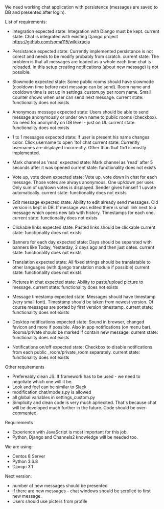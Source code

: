We need working chat application with persistence (messages are saved to DB and presented after login).


List of requirements:

- Integration
    expected state: Integration with Diango must be kept.
    current state: Chat is integrated with existing Django project https://github.com/soma115/wikikracja

- Persistance
    expected state: Currently implemented persistance is not corect and needs to be modify probably from scratch.
    current state: The problem is that all messages are loaded as a whole each time chat is reloaded. In this setup creating notifications (about new message) is not possible.

- Slowmode
    expected state: Some public rooms should have slowmode (cooldown time before next message can be send). Room name and cooldown time is set up in settings_custom.py per room name. Small counter shows when user can send next message.
    current state: functionality does not exists

- Anonymous message
    expected state: Users should be able to send message anonymously or under own name to public rooms (checkbox). No need for anonymity on DB level - just on UI. 
    current state: functionality does not exists

- 1 to 1 messages
    expected state: If user is present his name changes color. Click username to open 1to1 chat
    current state: Currently usernames are displayed incorrectly. Other than that 1to1 is mostly implemented.

- Mark channel as 'read'
    expected state: Mark channel as 'read' after 5 seconds after it was opened
    current state: functionality does not exists

- Vote up, vote down
    expected state: Vote up, vote down in chat for each message. Those votes are always anonymous. One up/down per user. Only sum of up/down votes is displayed. Sender gives himself 1 upvote automatically.
    current state: functionality does not exists

- Edit message
    expected state: Ability to edit already send messages. Old version is kept in DB. If message was edited there is small link next to a message which opens new tab with history. Timestamps for each one.
    current state: functionality does not exists

- Clickable links
    expected state: Pasted links should be clickable
    current state: functionality does not exists

- Banners for each day
    expected state: Days should be separated with banners like Today, Yestarday, 2 days ago and then just dates.
    current state: functionality does not exists

- Translation
    expected state: All fixed strings should be translatable to other languages (with django translation module if possible)
    current state: functionality does not exists

- Pictures in chat
    expected state: Ability to paste/upload picture to message.
    current state: functionality does not exists

- Message timestamp
    expected state: Messages should have timestamp (very small font). Timestamp should be taken from newest version. Of course messages are sorted by first version timestamp.
    current state: functionality does not exists

- Desktop notifications
    expected state: Sound in browser, changed favicon and more if possible. Also in app notifications (on menu bar). Rooms/private should be marked if contain new message.
    current state: functionality does not exists

- Notifications on/off
    expected state: Checkbox to disable notifications from each public _room/private_room separately.
    current state: functionality does not exists

Other requirements
- Prefereably clean JS. If framework has to be used - we need to negotiate which one will it be.
- Look and feel can be similar to Slack
- modification chat/models.py is allowed
- all global variables in settings_custom.py
- Simplicity and clean code is very much apriecited. That's because chat will be developed much further in the future. Code should be over-commented.

Requirements
- Experience with JavaScript is most important for this job. 
- Python, Django and Channels2 knowledge will be needed too.

We are using:
- Centos 8 Server
- Python 3.6.8
- Django 3.1




Next version:
- number of new messages should be presented
- if there are new messages - chat windows should be scrolled to first new message.
- Users should use picters from profile





